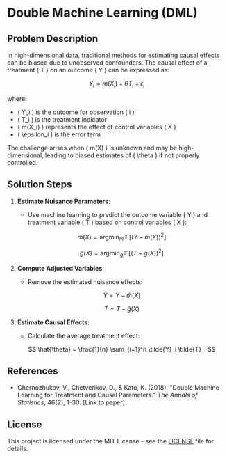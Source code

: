 # Double Machine Learning (DML)

## Problem Description

In high-dimensional data, traditional methods for estimating causal effects can be biased due to unobserved confounders. The causal effect of a treatment \( T \) on an outcome \( Y \) can be expressed as:

$$
Y_i = m(X_i) + \theta T_i + \epsilon_i
$$

where:
- \( Y_i \) is the outcome for observation \( i \)
- \( T_i \) is the treatment indicator
- \( m(X_i) \) represents the effect of control variables \( X \)
- \( \epsilon_i \) is the error term

The challenge arises when \( m(X) \) is unknown and may be high-dimensional, leading to biased estimates of \( \theta \) if not properly controlled.

## Solution Steps

1. **Estimate Nuisance Parameters**:
   - Use machine learning to predict the outcome variable \( Y \) and treatment variable \( T \) based on control variables \( X \):
   
   $$
   \hat{m}(X) = \text{argmin}_m \, \mathbb{E}[(Y - m(X))^2]
   $$
   
   $$
   \hat{g}(X) = \text{argmin}_g \, \mathbb{E}[(T - g(X))^2]
   $$

2. **Compute Adjusted Variables**:
   - Remove the estimated nuisance effects:
   
   $$
   \tilde{Y} = Y - \hat{m}(X)
   $$
   
   $$
   \tilde{T} = T - \hat{g}(X)
   $$

3. **Estimate Causal Effects**:
   - Calculate the average treatment effect:
   
   $$
   \hat{\theta} = \frac{1}{n} \sum_{i=1}^n \tilde{Y}_i \tilde{T}_i
   $$

## References

- Chernozhukov, V., Chetverikov, D., & Kato, K. (2018). "Double Machine Learning for Treatment and Causal Parameters." *The Annals of Statistics*, 46(2), 1-30. [Link to paper].

## License

This project is licensed under the MIT License - see the [LICENSE](LICENSE) file for details.
